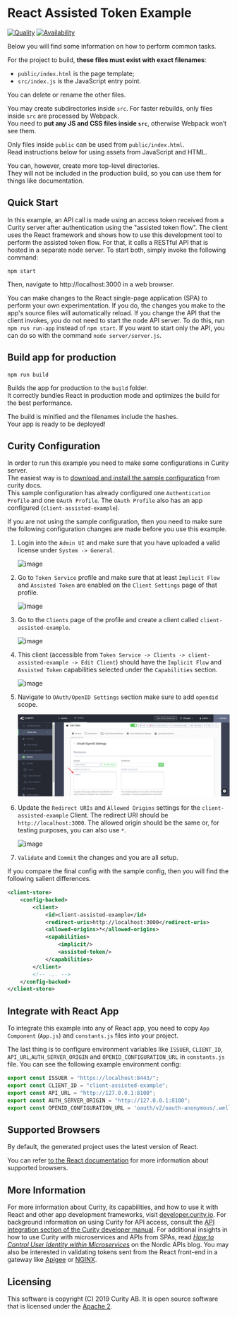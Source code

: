 # React Assisted Token Example

[![Quality](https://img.shields.io/badge/quality-demo-red)](https://curity.io/resources/code-examples/status/)
[![Availability](https://img.shields.io/badge/availability-source-blue)](https://curity.io/resources/code-examples/status/)


Below you will find some information on how to perform common tasks.<br>

For the project to build, **these files must exist with exact filenames**:

* `public/index.html` is the page template;
* `src/index.js` is the JavaScript entry point.

You can delete or rename the other files.

You may create subdirectories inside `src`. For faster rebuilds, only files inside `src` are processed by Webpack.<br>
You need to **put any JS and CSS files inside `src`**, otherwise Webpack won’t see them.

Only files inside `public` can be used from `public/index.html`.<br>
Read instructions below for using assets from JavaScript and HTML.

You can, however, create more top-level directories.<br>
They will not be included in the production build, so you can use them for things like documentation.

## Quick Start
In this example, an API call is made using an access token received from a Curity server after authentication using the "assisted token flow".
The client uses the React framework and shows how to use this development tool to perform the assisted token flow.
For that, it calls a RESTful API that is hosted in a separate node server. To start both, simply invoke the following command:

```nodemon
npm start
```

Then, navigate to http://localhost:3000 in a web browser.  

You can make changes to the React single-page application (SPA) to perform your own experimentation. 
If you do, the changes you make to the app's source files will automatically reload. 
If you change the API that the client invokes, you do not need to start the node API server. 
To do this, run `npm run run-app` instead of `npm start`.
If you want to start only the API, you can do so with the command `node server/server.js`.



## Build app for production

```nodemon
npm run build
```

Builds the app for production to the `build` folder.<br>
It correctly bundles React in production mode and optimizes the build for the best performance.

The build is minified and the filenames include the hashes.<br>
Your app is ready to be deployed!


## Curity Configuration
In order to run this example you need to make some configurations in Curity server.    
The easiest way is to [download and install the sample configuration](https://developer.curity.io/release/4.5.0/configuration-samples) from curity docs.   
This sample configuration has already configured one `Authentication Profile` and one `OAuth Profile`. The `OAuth Profile` also has an app configured (`client-assisted-example`).   

If you are not using the sample configuration, then you need to make sure the following configuration changes are made before you use this example. 


1. Login into the `Admin UI` and make sure that you have uploaded a valid license under `System -> General`.


   ![image](./docs/images/license.png)
   
2. Go to `Token Service` profile and make sure that at least `Implicit Flow` and `Assisted Token` are enabled on the `Client Settings` page of that profile.


   ![image](./docs/images/profile-capabilities.png)

3. Go to the `Clients` page of the profile and create a client called `client-assisted-example`.


   ![image](./docs/images/clients.png)

4. This client (accessible from `Token Service -> Clients -> client-assisted-example -> Edit Client`) should have the `Implicit Flow` and `Assisted Token` capabilities selected under the `Capabilities` section.


   ![image](./docs/images/client-capabilities.png)


5. Navigate to `OAuth/OpenID Settings` section make sure to add
   `opendid` scope.
   
   
   ![image](./docs/images/openid-scope.png)


6. Update the `Redirect URIs` and `Allowed Origins` settings for the `client-assisted-example` Client. The redirect URI should be `http://localhost:3000`. The allowed origin should be the same or, for testing purposes, you can also use `*`.

   ![image](./docs/images/client-application-settings.png)

       
7. `Validate` and `Commit` the changes and you are all setup.


If you compare the final config with the sample config, then you will find the following salient differences.

```xml
<client-store>
    <config-backed>
        <client>
            <id>client-assisted-example</id>
            <redirect-uris>http://localhost:3000</redirect-uris>
            <allowed-origins>*</allowed-origins>
            <capabilities>
                <implicit/>
                <assisted-token/>
            </capabilities>
        </client>
        <!-- ... -->
    </config-backed>
</client-store>       
```

## Integrate with React App  
To integrate this example into any of React app, you need to copy `App Component` (`App.js`) and `constants.js` files into your project.


The last thing is to configure environment variables like `ISSUER`, `CLIENT_ID`, `API_URL`,`AUTH_SERVER_ORIGIN` and `OPENID_CONFIGURATION_URL` in `constants.js` file.
You can see the following example environment config:

```javascript
export const ISSUER = "https://localhost:8443/";
export const CLIENT_ID = "client-assisted-example";
export const API_URL = "http://127.0.0.1:8100";
export const AUTH_SERVER_ORIGIN = "http://127.0.0.1:8100";
export const OPENID_CONFIGURATION_URL = 'oauth/v2/oauth-anonymous/.well-known/openid-configuration';
```

## Supported Browsers

By default, the generated project uses the latest version of React.

You can refer [to the React documentation](https://reactjs.org/docs/react-dom.html#browser-support) for more information about supported browsers.

## More Information
For more information about Curity, its capabilities, and how to use it with React and other app development frameworks, visit [developer.curity.io](https://developer.curity.io/). For background information on using Curity for API access, consult the [API integration section of the Curity developer manual](https://support.curity.io/docs/4.5.0/developer-guide/api-integration/overview.html). For additional insights in how to use Curity with microservices and APIs from SPAs, read _[How to Control User Identity within Microservices](http://nordicapis.com/how-to-control-user-identity-within-microservices/)_ on the Nordic APIs blog. You may also be interested in validating tokens sent from the React front-end in a gateway like [Apigee](https://developer.curity.io/tutorials/apigee-integration) or [NGINX](https://github.com/curityio/nginx_phantom_token_module). 

## Licensing

This software is copyright (C) 2019 Curity AB. It is open source software that is licensed under the [Apache 2](LICENSE).

